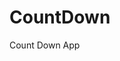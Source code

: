 # CountDown
 Count Down App
         
                        
                                                                                                                                                           
                                                                                                       
                                                                                                     
                                                                                         
                                                                             
                                                    
                                 
                       
       
  
   
